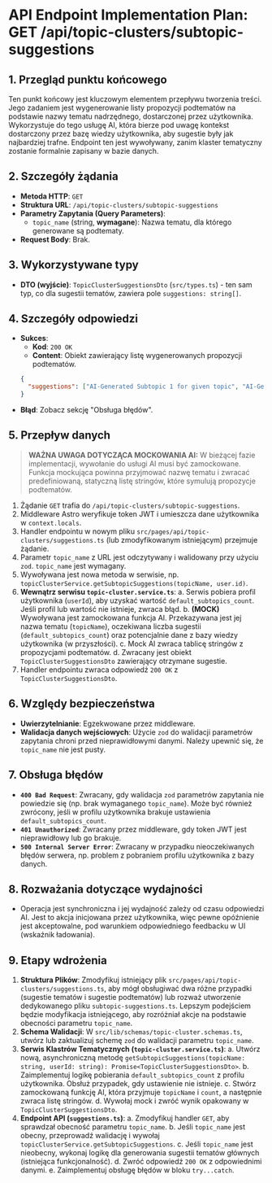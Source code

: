 # API Endpoint Implementation Plan: GET /api/topic-clusters/subtopic-suggestions

## 1. Przegląd punktu końcowego

Ten punkt końcowy jest kluczowym elementem przepływu tworzenia treści. Jego zadaniem jest wygenerowanie listy propozycji podtematów na podstawie nazwy tematu nadrzędnego, dostarczonej przez użytkownika. Wykorzystuje do tego usługę AI, która bierze pod uwagę kontekst dostarczony przez bazę wiedzy użytkownika, aby sugestie były jak najbardziej trafne. Endpoint ten jest wywoływany, zanim klaster tematyczny zostanie formalnie zapisany w bazie danych.

## 2. Szczegóły żądania

- **Metoda HTTP**: `GET`
- **Struktura URL**: `/api/topic-clusters/subtopic-suggestions`
- **Parametry Zapytania (Query Parameters)**:
  - `topic_name` (string, **wymagane**): Nazwa tematu, dla którego generowane są podtematy.
- **Request Body**: Brak.

## 3. Wykorzystywane typy

- **DTO (wyjście)**: `TopicClusterSuggestionsDto` (`src/types.ts`) - ten sam typ, co dla sugestii tematów, zawiera pole `suggestions: string[]`.

## 4. Szczegóły odpowiedzi

- **Sukces**:
  - **Kod**: `200 OK`
  - **Content**: Obiekt zawierający listę wygenerowanych propozycji podtematów.
  ```json
  {
    "suggestions": ["AI-Generated Subtopic 1 for given topic", "AI-Generated Subtopic 2 for given topic"]
  }
  ```
- **Błąd**: Zobacz sekcję "Obsługa błędów".

## 5. Przepływ danych

> **WAŻNA UWAGA DOTYCZĄCA MOCKOWANIA AI:** W bieżącej fazie implementacji, wywołanie do usługi AI musi być zamockowane. Funkcja mockująca powinna przyjmować nazwę tematu i zwracać predefiniowaną, statyczną listę stringów, które symulują propozycje podtematów.

1.  Żądanie `GET` trafia do `/api/topic-clusters/subtopic-suggestions`.
2.  Middleware Astro weryfikuje token JWT i umieszcza dane użytkownika w `context.locals`.
3.  Handler endpointu w nowym pliku `src/pages/api/topic-clusters/suggestions.ts` (lub zmodyfikowanym istniejącym) przejmuje żądanie.
4.  Parametr `topic_name` z URL jest odczytywany i walidowany przy użyciu `zod`. `topic_name` jest wymagany.
5.  Wywoływana jest nowa metoda w serwisie, np. `topicClusterService.getSubtopicSuggestions(topicName, user.id)`.
6.  **Wewnątrz serwisu `topic-cluster.service.ts`**:
    a. Serwis pobiera profil użytkownika (`userId`), aby uzyskać wartość `default_subtopics_count`. Jeśli profil lub wartość nie istnieje, zwraca błąd.
    b. **(MOCK)** Wywoływana jest zamockowana funkcja AI. Przekazywana jest jej nazwa tematu (`topicName`), oczekiwana liczba sugestii (`default_subtopics_count`) oraz potencjalnie dane z bazy wiedzy użytkownika (w przyszłości).
    c. Mock AI zwraca tablicę stringów z propozycjami podtematów.
    d. Zwracany jest obiekt `TopicClusterSuggestionsDto` zawierający otrzymane sugestie.
7.  Handler endpointu zwraca odpowiedź `200 OK` z `TopicClusterSuggestionsDto`.

## 6. Względy bezpieczeństwa

- **Uwierzytelnianie**: Egzekwowane przez middleware.
- **Walidacja danych wejściowych**: Użycie `zod` do walidacji parametrów zapytania chroni przed nieprawidłowymi danymi. Należy upewnić się, że `topic_name` nie jest pusty.

## 7. Obsługa błędów

- **`400 Bad Request`**: Zwracany, gdy walidacja `zod` parametrów zapytania nie powiedzie się (np. brak wymaganego `topic_name`). Może być również zwrócony, jeśli w profilu użytkownika brakuje ustawienia `default_subtopics_count`.
- **`401 Unauthorized`**: Zwracany przez middleware, gdy token JWT jest nieprawidłowy lub go brakuje.
- **`500 Internal Server Error`**: Zwracany w przypadku nieoczekiwanych błędów serwera, np. problem z pobraniem profilu użytkownika z bazy danych.

## 8. Rozważania dotyczące wydajności

- Operacja jest synchroniczna i jej wydajność zależy od czasu odpowiedzi AI. Jest to akcja inicjowana przez użytkownika, więc pewne opóźnienie jest akceptowalne, pod warunkiem odpowiedniego feedbacku w UI (wskaźnik ładowania).

## 9. Etapy wdrożenia

1.  **Struktura Plików**: Zmodyfikuj istniejący plik `src/pages/api/topic-clusters/suggestions.ts`, aby mógł obsługiwać dwa różne przypadki (sugestie tematów i sugestie podtematów) lub rozważ utworzenie dedykowanego pliku `subtopic-suggestions.ts`. Lepszym podejściem będzie modyfikacja istniejącego, aby rozróżniał akcje na podstawie obecności parametru `topic_name`.
2.  **Schema Walidacji**: W `src/lib/schemas/topic-cluster.schemas.ts`, utwórz lub zaktualizuj schemę `zod` do walidacji parametru `topic_name`.
3.  **Serwis Klastrów Tematycznych (`topic-cluster.service.ts`)**:
    a. Utwórz nową, asynchroniczną metodę `getSubtopicSuggestions(topicName: string, userId: string): Promise<TopicClusterSuggestionsDto>`.
    b. Zaimplementuj logikę pobierania `default_subtopics_count` z profilu użytkownika. Obsłuż przypadek, gdy ustawienie nie istnieje.
    c. Stwórz zamockowaną funkcję AI, która przyjmuje `topicName` i `count`, a następnie zwraca listę stringów.
    d. Wywołaj mock i zwróć wynik opakowany w `TopicClusterSuggestionsDto`.
4.  **Endpoint API (`suggestions.ts`)**:
    a. Zmodyfikuj handler `GET`, aby sprawdzał obecność parametru `topic_name`.
    b. Jeśli `topic_name` jest obecny, przeprowadź walidację i wywołaj `topicClusterService.getSubtopicSuggestions`.
    c. Jeśli `topic_name` jest nieobecny, wykonaj logikę dla generowania sugestii tematów głównych (istniejąca funkcjonalność).
    d. Zwróć odpowiedź `200 OK` z odpowiednimi danymi.
    e. Zaimplementuj obsługę błędów w bloku `try...catch`.
